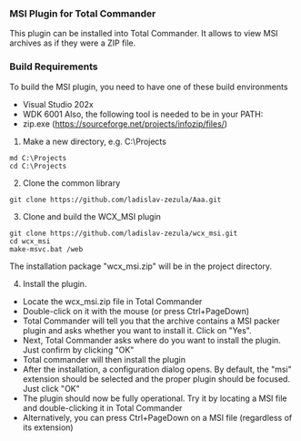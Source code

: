### MSI Plugin for Total Commander
This plugin can be installed into Total Commander. It allows to view MSI archives as if they were a ZIP file.

### Build Requirements
To build the MSI plugin, you need to have one of these build environments
* Visual Studio 202x
* WDK 6001
Also, the following tool is needed to be in your PATH:
* zip.exe (https://sourceforge.net/projects/infozip/files/)

1) Make a new directory, e.g. C:\Projects
```
md C:\Projects
cd C:\Projects
```

2) Clone the common library
```
git clone https://github.com/ladislav-zezula/Aaa.git
```

3) Clone and build the WCX_MSI plugin
```
git clone https://github.com/ladislav-zezula/wcx_msi.git
cd wcx_msi
make-msvc.bat /web
```
The installation package "wcx_msi.zip" will be in the project directory.

4) Install the plugin.
 * Locate the wcx_msi.zip file in Total Commander
 * Double-click on it with the mouse (or press Ctrl+PageDown)
 * Total Commander will tell you that the archive contains a MSI packer plugin
   and asks whether you want to install it. Click on "Yes".
 * Next, Total Commander asks where do you want to install the plugin.
   Just confirm by clicking "OK"
 * Total commander will then install the plugin
 * After the installation, a configuration dialog opens. By default,
   the "msi" extension should be selected and the proper plugin should be focused.
   Just click "OK"
 * The plugin should now be fully operational. Try it by locating a MSI file
   and double-clicking it in Total Commander
 * Alternatively, you can press Ctrl+PageDown on a MSI file (regardless of its extension)
